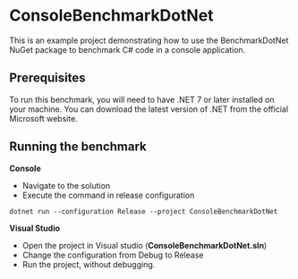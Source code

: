 # ConsoleBenchmarkDotNet

This is an example project demonstrating how to use the BenchmarkDotNet NuGet package to benchmark C# code in a console application.

## Prerequisites

To run this benchmark, you will need to have .NET 7 or later installed on your machine. You can download the latest version of .NET from the official Microsoft website.

## Running the benchmark

**Console**
- Navigate to the solution
- Execute the command in release configuration

```dotnet run --configuration Release --project ConsoleBenchmarkDotNet```

**Visual Studio**
- Open the project in Visual studio (**ConsoleBenchmarkDotNet.sln**)
- Change the configuration from Debug to Release
- Run the project, without debugging.
